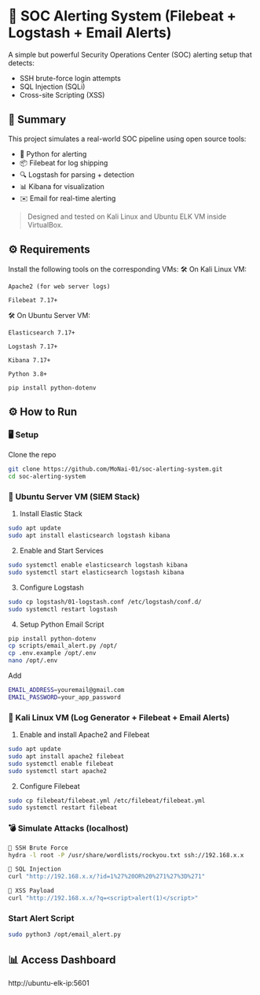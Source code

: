 # 🚨 SOC Alerting System (Filebeat + Logstash + Email Alerts)

A simple but powerful Security Operations Center (SOC) alerting setup that detects:
- SSH brute-force login attempts
- SQL Injection (SQLi)
- Cross-site Scripting (XSS)

## 📌 Summary

This project simulates a real-world SOC pipeline using open source tools:
- 🐍 Python for alerting
- 📦 Filebeat for log shipping
- 🔍 Logstash for parsing + detection
- 📊 Kibana for visualization
- ✉️  Email for real-time alerting

> Designed and tested on Kali Linux and Ubuntu ELK VM inside VirtualBox.

## ⚙️ Requirements

Install the following tools on the corresponding VMs:
🛠️ On Kali Linux VM:

    Apache2 (for web server logs)

    Filebeat 7.17+

🛠️ On Ubuntu Server VM:

    Elasticsearch 7.17+

    Logstash 7.17+

    Kibana 7.17+

    Python 3.8+

    pip install python-dotenv


## ⚙️ How to Run

### 🖥️ Setup

Clone the repo

```bash
git clone https://github.com/MoNai-01/soc-alerting-system.git
cd soc-alerting-system
```
### 🐧 Ubuntu Server VM (SIEM Stack)
1. Install Elastic Stack
```bash
sudo apt update
sudo apt install elasticsearch logstash kibana
```
2. Enable and Start Services
```bash
sudo systemctl enable elasticsearch logstash kibana
sudo systemctl start elasticsearch logstash kibana
```
3. Configure Logstash
```bash
sudo cp logstash/01-logstash.conf /etc/logstash/conf.d/
sudo systemctl restart logstash
```
4. Setup Python Email Script
```bash
pip install python-dotenv
cp scripts/email_alert.py /opt/
cp .env.example /opt/.env
nano /opt/.env
```
 Add
```bash
EMAIL_ADDRESS=youremail@gmail.com
EMAIL_PASSWORD=your_app_password
```

### 🧪 Kali Linux VM (Log Generator + Filebeat + Email Alerts)
1. Enable and install Apache2 and Filebeat
```bash
sudo apt update
sudo apt install apache2 filebeat
sudo systemctl enable filebeat
sudo systemctl start apache2
```
2. Configure Filebeat
```bash
sudo cp filebeat/filebeat.yml /etc/filebeat/filebeat.yml
sudo systemctl restart filebeat
```

### 💣 Simulate Attacks (localhost)
```bash
🚨 SSH Brute Force
hydra -l root -P /usr/share/wordlists/rockyou.txt ssh://192.168.x.x

🚨 SQL Injection
curl "http://192.168.x.x/?id=1%27%20OR%20%271%27%3D%271"

🚨 XSS Payload
curl "http://192.168.x.x/?q=<script>alert(1)</script>"
```

### Start Alert Script
```bash
sudo python3 /opt/email_alert.py
```

## 📊 Access Dashboard
http://ubuntu-elk-ip:5601
